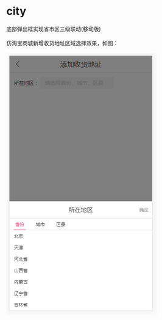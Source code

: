 # city
底部弹出框实现省市区三级联动(移动版)
<br> <br> 
仿淘宝商城新增收货地址区域选择效果，如图：
<br>  
![Alt text](https://github.com/meters-flower/city/raw/master/detail.png)
<br>  

